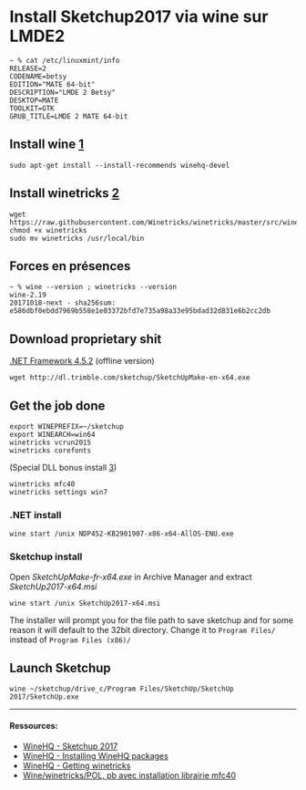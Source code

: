 # Install Sketchup2017 via wine sur LMDE2

	~ % cat /etc/linuxmint/info
	RELEASE=2
	CODENAME=betsy
	EDITION="MATE 64-bit"
	DESCRIPTION="LMDE 2 Betsy"
	DESKTOP=MATE
	TOOLKIT=GTK
	GRUB_TITLE=LMDE 2 MATE 64-bit

## Install wine [1]
	sudo apt-get install --install-recommends winehq-devel

## Install winetricks [2]
	wget https://raw.githubusercontent.com/Winetricks/winetricks/master/src/winetricks
	chmod +x winetricks
	sudo mv winetricks /usr/local/bin

## Forces en présences
	~ % wine --version ; winetricks --version
	wine-2.19
	20171018-next - sha256sum: e586dbf0ebdd7969b558e1e03372bfd7e735a98a33e95bdad32d831e6b2cc2db

## Download proprietary shit

[.NET Framework 4.5.2](https://www.microsoft.com/en-us/download/details.aspx?id=42642) (offline version)

	wget http://dl.trimble.com/sketchup/SketchUpMake-en-x64.exe

## Get the job done
	export WINEPREFIX=~/sketchup
	export WINEARCH=win64
	winetricks vcrun2015
	winetricks corefonts

(Special DLL bonus install [3])

	winetricks mfc40
	winetricks settings win7

### .NET install
	wine start /unix NDP452-KB2901907-x86-x64-AllOS-ENU.exe

### Sketchup install
Open _SketchUpMake-fr-x64.exe_ in Archive Manager and extract _SketchUp2017-x64.msi_

	wine start /unix SketchUp2017-x64.msi

The installer will prompt you for the file path to save sketchup and for some reason it will default to the 32bit directory. Change it to `Program Files/` instead of `Program Files (x86)/`

## Launch Sketchup
	wine ~/sketchup/drive_c/Program Files/SketchUp/SketchUp 2017/SketchUp.exe
_ _ _

[1]: https://wiki.winehq.org/Debian "WineHQ - Installing WineHQ packages"
[2]: https://wiki.winehq.org/Winetricks#Getting_winetricks "WineHQ - Getting winetricks"
[3]: https://forum.ubuntu-fr.org/viewtopic.php?id=1967291 "Wine/winetricks/POL, pb avec installation librairie mfc40"

#### Ressources:

* [WineHQ - Sketchup 2017](https://appdb.winehq.org/objectManager.php?sClass=version&iId=34500)
* [WineHQ - Installing WineHQ packages](https://wiki.winehq.org/Debian)
* [WineHQ - Getting winetricks](https://wiki.winehq.org/Winetricks#Getting_winetricks)
* [Wine/winetricks/POL, pb avec installation librairie mfc40](https://forum.ubuntu-fr.org/viewtopic.php?id=1967291)
